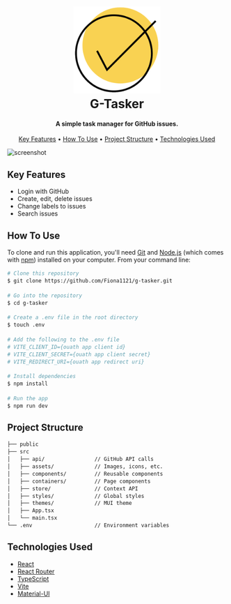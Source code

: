 <h1 align="center">
    <br>
    <a href="https://g-tasker.vercel.app"><img src="https://raw.githubusercontent.com/Fiona1121/g-tasker/master/src/assets/logo.png" alt="G-Tasker" width="200"></a>
    <br>
    G-Tasker
    <br>
</h1>

<h4 align="center">A simple task manager for GitHub issues.</h4>

<p align="center">
    <a href="#key-features">Key Features</a> •
    <a href="#how-to-use">How To Use</a> •
    <a href="#project-structure">Project Structure</a> •
    <a href="#technologies-used">Technologies Used</a>
</p>

![screenshot](https://raw.githubusercontent.com/Fiona1121/g-tasker/master/src/assets/demo.gif)

## Key Features

-   Login with GitHub
-   Create, edit, delete issues
-   Change labels to issues
-   Search issues

## How To Use

To clone and run this application, you'll need [Git](https://git-scm.com) and [Node.js](https://nodejs.org/en/download/) (which comes with [npm](http://npmjs.com)) installed on your computer. From your command line:

```bash
# Clone this repository
$ git clone https://github.com/Fiona1121/g-tasker.git

# Go into the repository
$ cd g-tasker

# Create a .env file in the root directory
$ touch .env

# Add the following to the .env file
# VITE_CLIENT_ID={ouath app client id}
# VITE_CLIENT_SECRET={ouath app client secret}
# VITE_REDIRECT_URI={ouath app redirect uri}

# Install dependencies
$ npm install

# Run the app
$ npm run dev
```

## Project Structure

```bash
├── public
├── src
│   ├── api/                // GitHub API calls
│   ├── assets/             // Images, icons, etc.
│   ├── components/         // Reusable components
│   ├── containers/         // Page components
│   ├── store/              // Context API
│   ├── styles/             // Global styles
│   ├── themes/             // MUI theme
│   ├── App.tsx
│   └── main.tsx
└── .env                    // Environment variables
```

## Technologies Used

-   [React](https://reactjs.org/)
-   [React Router](https://reactrouter.com/)
-   [TypeScript](https://www.typescriptlang.org/)
-   [Vite](https://vitejs.dev/)
-   [Material-UI](https://material-ui.com/)
